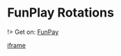 # FunPlay Rotations
<p align="center">

!> Get on: <a href="//funpay.com/users/350736/">FunPay</a>


[iframe](media/vid.htm ':include :type=iframe width=100% height=572px')

</p>
